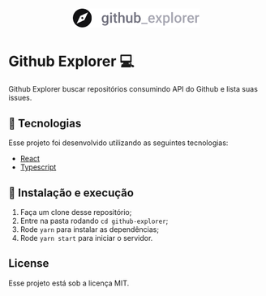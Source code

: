 <h1 align="center">
    <img alt="Github Explorer" title="#github" src=".github/logo.svg" width="250px" />
</h1>

# Github Explorer 💻

Github Explorer buscar repositórios consumindo API do Github e lista suas issues.

## 🚀 Tecnologias

Esse projeto foi desenvolvido utilizando as seguintes tecnologias:

- [React](https://reactjs.org)
- [Typescript](https://www.typescriptlang.org/)

## 🚀 Instalação e execução

1. Faça um clone desse repositório;
2. Entre na pasta rodando `cd github-explorer`;
3. Rode `yarn` para instalar as dependências;
4. Rode `yarn start` para iniciar o servidor.

## License

Esse projeto está sob a licença MIT.
